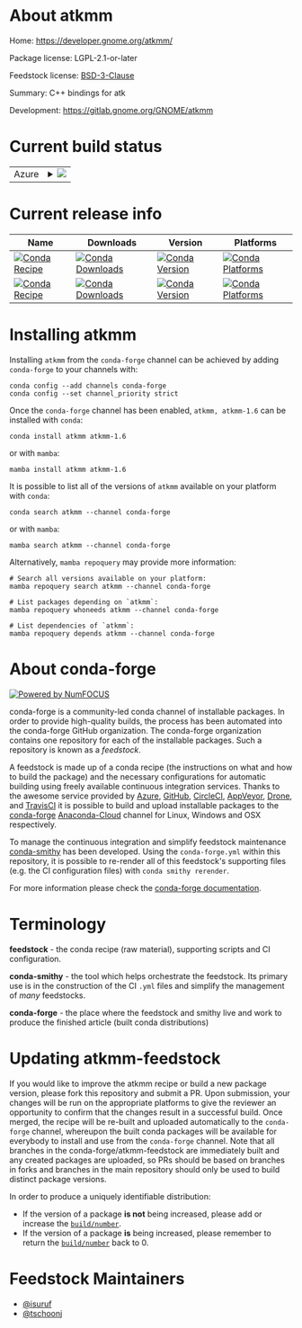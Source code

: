About atkmm
===========

Home: https://developer.gnome.org/atkmm/

Package license: LGPL-2.1-or-later

Feedstock license: [BSD-3-Clause](https://github.com/conda-forge/atkmm-feedstock/blob/main/LICENSE.txt)

Summary: C++ bindings for atk

Development: https://gitlab.gnome.org/GNOME/atkmm

Current build status
====================


<table>
    
  <tr>
    <td>Azure</td>
    <td>
      <details>
        <summary>
          <a href="https://dev.azure.com/conda-forge/feedstock-builds/_build/latest?definitionId=9434&branchName=main">
            <img src="https://dev.azure.com/conda-forge/feedstock-builds/_apis/build/status/atkmm-feedstock?branchName=main">
          </a>
        </summary>
        <table>
          <thead><tr><th>Variant</th><th>Status</th></tr></thead>
          <tbody><tr>
              <td>linux_64</td>
              <td>
                <a href="https://dev.azure.com/conda-forge/feedstock-builds/_build/latest?definitionId=9434&branchName=main">
                  <img src="https://dev.azure.com/conda-forge/feedstock-builds/_apis/build/status/atkmm-feedstock?branchName=main&jobName=linux&configuration=linux_64_" alt="variant">
                </a>
              </td>
            </tr><tr>
              <td>osx_64</td>
              <td>
                <a href="https://dev.azure.com/conda-forge/feedstock-builds/_build/latest?definitionId=9434&branchName=main">
                  <img src="https://dev.azure.com/conda-forge/feedstock-builds/_apis/build/status/atkmm-feedstock?branchName=main&jobName=osx&configuration=osx_64_" alt="variant">
                </a>
              </td>
            </tr><tr>
              <td>osx_arm64</td>
              <td>
                <a href="https://dev.azure.com/conda-forge/feedstock-builds/_build/latest?definitionId=9434&branchName=main">
                  <img src="https://dev.azure.com/conda-forge/feedstock-builds/_apis/build/status/atkmm-feedstock?branchName=main&jobName=osx&configuration=osx_arm64_" alt="variant">
                </a>
              </td>
            </tr><tr>
              <td>win_64</td>
              <td>
                <a href="https://dev.azure.com/conda-forge/feedstock-builds/_build/latest?definitionId=9434&branchName=main">
                  <img src="https://dev.azure.com/conda-forge/feedstock-builds/_apis/build/status/atkmm-feedstock?branchName=main&jobName=win&configuration=win_64_" alt="variant">
                </a>
              </td>
            </tr>
          </tbody>
        </table>
      </details>
    </td>
  </tr>
</table>

Current release info
====================

| Name | Downloads | Version | Platforms |
| --- | --- | --- | --- |
| [![Conda Recipe](https://img.shields.io/badge/recipe-atkmm-green.svg)](https://anaconda.org/conda-forge/atkmm) | [![Conda Downloads](https://img.shields.io/conda/dn/conda-forge/atkmm.svg)](https://anaconda.org/conda-forge/atkmm) | [![Conda Version](https://img.shields.io/conda/vn/conda-forge/atkmm.svg)](https://anaconda.org/conda-forge/atkmm) | [![Conda Platforms](https://img.shields.io/conda/pn/conda-forge/atkmm.svg)](https://anaconda.org/conda-forge/atkmm) |
| [![Conda Recipe](https://img.shields.io/badge/recipe-atkmm--1.6-green.svg)](https://anaconda.org/conda-forge/atkmm-1.6) | [![Conda Downloads](https://img.shields.io/conda/dn/conda-forge/atkmm-1.6.svg)](https://anaconda.org/conda-forge/atkmm-1.6) | [![Conda Version](https://img.shields.io/conda/vn/conda-forge/atkmm-1.6.svg)](https://anaconda.org/conda-forge/atkmm-1.6) | [![Conda Platforms](https://img.shields.io/conda/pn/conda-forge/atkmm-1.6.svg)](https://anaconda.org/conda-forge/atkmm-1.6) |

Installing atkmm
================

Installing `atkmm` from the `conda-forge` channel can be achieved by adding `conda-forge` to your channels with:

```
conda config --add channels conda-forge
conda config --set channel_priority strict
```

Once the `conda-forge` channel has been enabled, `atkmm, atkmm-1.6` can be installed with `conda`:

```
conda install atkmm atkmm-1.6
```

or with `mamba`:

```
mamba install atkmm atkmm-1.6
```

It is possible to list all of the versions of `atkmm` available on your platform with `conda`:

```
conda search atkmm --channel conda-forge
```

or with `mamba`:

```
mamba search atkmm --channel conda-forge
```

Alternatively, `mamba repoquery` may provide more information:

```
# Search all versions available on your platform:
mamba repoquery search atkmm --channel conda-forge

# List packages depending on `atkmm`:
mamba repoquery whoneeds atkmm --channel conda-forge

# List dependencies of `atkmm`:
mamba repoquery depends atkmm --channel conda-forge
```


About conda-forge
=================

[![Powered by
NumFOCUS](https://img.shields.io/badge/powered%20by-NumFOCUS-orange.svg?style=flat&colorA=E1523D&colorB=007D8A)](https://numfocus.org)

conda-forge is a community-led conda channel of installable packages.
In order to provide high-quality builds, the process has been automated into the
conda-forge GitHub organization. The conda-forge organization contains one repository
for each of the installable packages. Such a repository is known as a *feedstock*.

A feedstock is made up of a conda recipe (the instructions on what and how to build
the package) and the necessary configurations for automatic building using freely
available continuous integration services. Thanks to the awesome service provided by
[Azure](https://azure.microsoft.com/en-us/services/devops/), [GitHub](https://github.com/),
[CircleCI](https://circleci.com/), [AppVeyor](https://www.appveyor.com/),
[Drone](https://cloud.drone.io/welcome), and [TravisCI](https://travis-ci.com/)
it is possible to build and upload installable packages to the
[conda-forge](https://anaconda.org/conda-forge) [Anaconda-Cloud](https://anaconda.org/)
channel for Linux, Windows and OSX respectively.

To manage the continuous integration and simplify feedstock maintenance
[conda-smithy](https://github.com/conda-forge/conda-smithy) has been developed.
Using the ``conda-forge.yml`` within this repository, it is possible to re-render all of
this feedstock's supporting files (e.g. the CI configuration files) with ``conda smithy rerender``.

For more information please check the [conda-forge documentation](https://conda-forge.org/docs/).

Terminology
===========

**feedstock** - the conda recipe (raw material), supporting scripts and CI configuration.

**conda-smithy** - the tool which helps orchestrate the feedstock.
                   Its primary use is in the construction of the CI ``.yml`` files
                   and simplify the management of *many* feedstocks.

**conda-forge** - the place where the feedstock and smithy live and work to
                  produce the finished article (built conda distributions)


Updating atkmm-feedstock
========================

If you would like to improve the atkmm recipe or build a new
package version, please fork this repository and submit a PR. Upon submission,
your changes will be run on the appropriate platforms to give the reviewer an
opportunity to confirm that the changes result in a successful build. Once
merged, the recipe will be re-built and uploaded automatically to the
`conda-forge` channel, whereupon the built conda packages will be available for
everybody to install and use from the `conda-forge` channel.
Note that all branches in the conda-forge/atkmm-feedstock are
immediately built and any created packages are uploaded, so PRs should be based
on branches in forks and branches in the main repository should only be used to
build distinct package versions.

In order to produce a uniquely identifiable distribution:
 * If the version of a package **is not** being increased, please add or increase
   the [``build/number``](https://docs.conda.io/projects/conda-build/en/latest/resources/define-metadata.html#build-number-and-string).
 * If the version of a package **is** being increased, please remember to return
   the [``build/number``](https://docs.conda.io/projects/conda-build/en/latest/resources/define-metadata.html#build-number-and-string)
   back to 0.

Feedstock Maintainers
=====================

* [@isuruf](https://github.com/isuruf/)
* [@tschoonj](https://github.com/tschoonj/)

